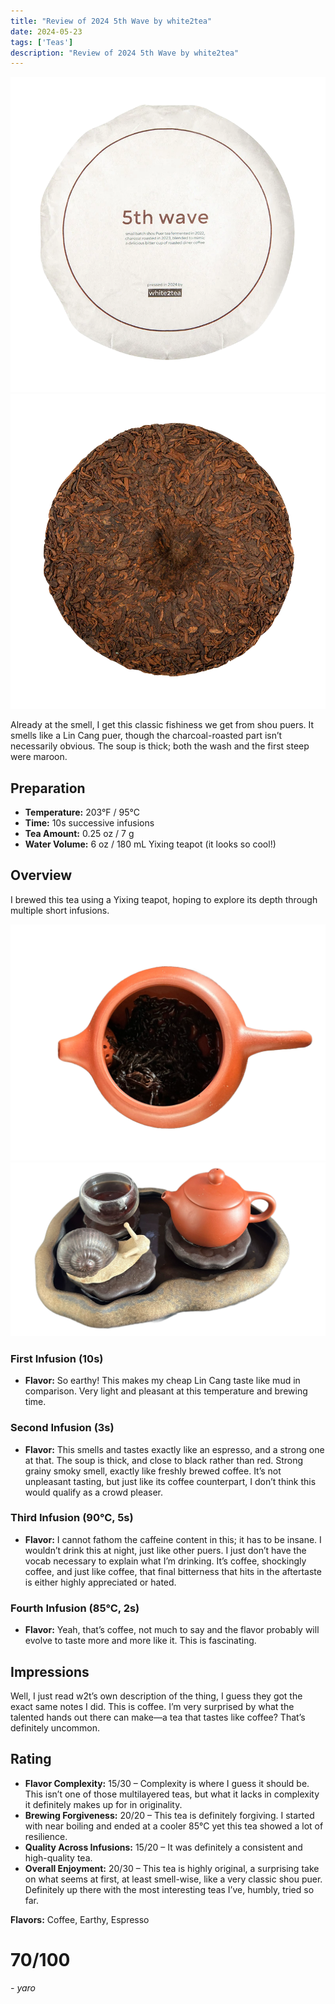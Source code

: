 ```yaml
---
title: "Review of 2024 5th Wave by white2tea"
date: 2024-05-23
tags: ['Teas']
description: "Review of 2024 5th Wave by white2tea"
---
```


![](file.png)
![](<file (1).png>)

Already at the smell, I get this classic fishiness we get from shou puers. It smells like a Lin Cang puer, though the charcoal-roasted part isn’t necessarily obvious. The soup is thick; both the wash and the first steep were maroon.

## Preparation

- **Temperature:** 203°F / 95°C
- **Time:** 10s successive infusions
- **Tea Amount:** 0.25 oz / 7 g
- **Water Volume:** 6 oz / 180 mL Yixing teapot (it looks so cool!)

## Overview

I brewed this tea using a Yixing teapot, hoping to explore its depth through multiple short infusions.

![](image-8.png)
![](image-9.png)

### First Infusion (10s)

- **Flavor:** So earthy! This makes my cheap Lin Cang taste like mud in comparison. Very light and pleasant at this temperature and brewing time.

### Second Infusion (3s)

- **Flavor:** This smells and tastes exactly like an espresso, and a strong one at that. The soup is thick, and close to black rather than red. Strong grainy smoky smell, exactly like freshly brewed coffee. It’s not unpleasant tasting, but just like its coffee counterpart, I don’t think this would qualify as a crowd pleaser.

### Third Infusion (90°C, 5s)

- **Flavor:** I cannot fathom the caffeine content in this; it has to be insane. I wouldn’t drink this at night, just like other puers. I just don’t have the vocab necessary to explain what I’m drinking. It’s coffee, shockingly coffee, and just like coffee, that final bitterness that hits in the aftertaste is either highly appreciated or hated.

### Fourth Infusion (85°C, 2s)

- **Flavor:** Yeah, that’s coffee, not much to say and the flavor probably will evolve to taste more and more like it. This is fascinating.

## Impressions

Well, I just read w2t’s own description of the thing, I guess they got the exact same notes I did. This is coffee. I’m very surprised by what the talented hands out there can make—a tea that tastes like coffee? That’s definitely uncommon.

## Rating

- **Flavor Complexity:** 15/30 – Complexity is where I guess it should be. This isn’t one of those multilayered teas, but what it lacks in complexity it definitely makes up for in originality.
- **Brewing Forgiveness:** 20/20 – This tea is definitely forgiving. I started with near boiling and ended at a cooler 85°C yet this tea showed a lot of resilience.
- **Quality Across Infusions:** 15/20 – It was definitely a consistent and high-quality tea.
- **Overall Enjoyment:** 20/30 – This tea is highly original, a surprising take on what seems at first, at least smell-wise, like a very classic shou puer. Definitely up there with the most interesting teas I’ve, humbly, tried so far.

**Flavors:** Coffee, Earthy, Espresso

# 70/100

*- yaro*
